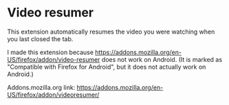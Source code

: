 # Video resumer

This extension automatically resumes the video you were watching when you last closed the tab.


I made this extension because https://addons.mozilla.org/en-US/firefox/addon/video-resumer does not work on Android. (It is marked as "Compatible with Firefox for Android", but it does not actually work on Android.)

Addons.mozilla.org link: https://addons.mozilla.org/en-US/firefox/addon/videoresumer/
